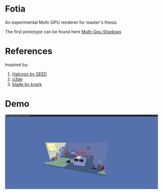 # Fotia

An experimental Multi-GPU renderer for master's thesis.

The first prototype can be found here [Multi-Gpu Shadows](https://github.com/if0ne/multi-gpu-shadows)

# References

Inspired by:

1. [Halcyon by SEED](https://www.wihlidal.com/projects/seed-halcyon-1/)
2. [o3de](https://github.com/o3de/sig-graphics-audio/discussions/32)
3. [blade by kvark](https://github.com/kvark/blade)

# Demo

![Pica pica](./assets/demo.jpg)
